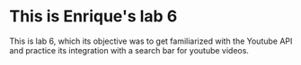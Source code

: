 <h1> This is Enrique's lab 6</h1>
<p> This is lab 6, which its objective was to get familiarized with the Youtube API and practice its integration with a search bar for youtube videos.
</p>